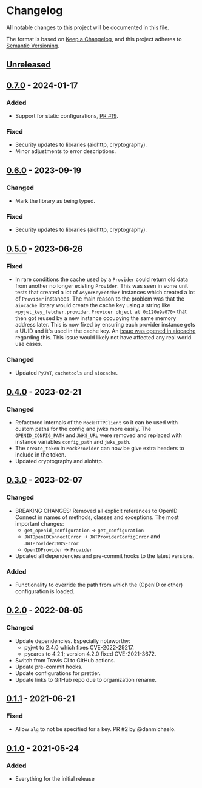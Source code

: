 # Changelog

All notable changes to this project will be documented in this file.

The format is based on [Keep a Changelog](https://keepachangelog.com/en/1.1.0/), and
this project adheres to [Semantic Versioning](https://semver.org/spec/v2.0.0.html).

## [Unreleased]

## [0.7.0] - 2024-01-17

### Added

- Support for static configurations,
  [PR #19](https://github.com/ioxiocom/pyjwt-key-fetcher/pull/19).

### Fixed

- Security updates to libraries (aiohttp, cryptography).
- Minor adjustments to error descriptions.

## [0.6.0] - 2023-09-19

### Changed

- Mark the library as being typed.

### Fixed

- Security updates to libraries (aiohttp, cryptography).

## [0.5.0] - 2023-06-26

### Fixed

- In rare conditions the cache used by a `Provider` could return old data from another
  no longer existing `Provider`. This was seen in some unit tests that created a lot of
  `AsyncKeyFetcher` instances which created a lot of `Provider` instances. The main
  reason to the problem was that the `aiocache` library would create the cache key using
  a string like `<pyjwt_key_fetcher.provider.Provider object at 0x120e9a070>` that then
  got reused by a new instance occupying the same memory address later. This is now
  fixed by ensuring each provider instance gets a UUID and it's used in the cache key.
  An [issue was opened in aiocache](https://github.com/aio-libs/aiocache/issues/734)
  regarding this. This issue would likely not have affected any real world use cases.

### Changed

- Updated `PyJWT`, `cachetools` and `aiocache`.

## [0.4.0] - 2023-02-21

### Changed

- Refactored internals of the `MockHTTPClient` so it can be used with custom paths for
  the config and jwks more easily. The `OPENID_CONFIG_PATH` and `JWKS_URL` were removed
  and replaced with instance variables `config_path` and `jwks_path`.
- The `create_token` in `MockProvider` can now be give extra headers to include in the
  token.
- Updated cryptography and aiohttp.

## [0.3.0] - 2023-02-07

### Changed

- BREAKING CHANGES: Removed all explicit references to OpenID Connect in names of
  methods, classes and exceptions. The most important changes:
  - `get_openid_configuration` -> `get_configuration`
  - `JWTOpenIDConnectError` -> `JWTProviderConfigError` and `JWTProviderJWKSError`
  - `OpenIDProvider` -> `Provider`
- Updated all dependencies and pre-commit hooks to the latest versions.

### Added

- Functionality to override the path from which the (OpenID or other) configuration is
  loaded.

## [0.2.0] - 2022-08-05

### Changed

- Update dependencies. Especially noteworthy:
  - pyjwt to 2.4.0 which fixes CVE-2022-29217.
  - pycares to 4.2.1; version 4.2.0 fixed CVE-2021-3672.
- Switch from Travis CI to GitHub actions.
- Update pre-commit hooks.
- Update configurations for prettier.
- Update links to GitHub repo due to organization rename.

## [0.1.1] - 2021-06-21

### Fixed

- Allow `alg` to not be specified for a key. PR #2 by @danmichaelo.

## [0.1.0] - 2021-05-24

### Added

- Everything for the initial release

[unreleased]: https://github.com/ioxiocom/pyjwt-key-fetcher/compare/0.7.0...HEAD
[0.7.0]: https://github.com/ioxiocom/pyjwt-key-fetcher/compare/0.6.0...0.7.0
[0.6.0]: https://github.com/ioxiocom/pyjwt-key-fetcher/compare/0.5.0...0.6.0
[0.5.0]: https://github.com/ioxiocom/pyjwt-key-fetcher/compare/0.4.0...0.5.0
[0.4.0]: https://github.com/ioxiocom/pyjwt-key-fetcher/compare/0.3.0...0.4.0
[0.3.0]: https://github.com/ioxiocom/pyjwt-key-fetcher/compare/0.2.0...0.3.0
[0.2.0]: https://github.com/ioxiocom/pyjwt-key-fetcher/compare/0.1.1...0.2.0
[0.1.1]: https://github.com/ioxiocom/pyjwt-key-fetcher/compare/0.1.0...0.1.1
[0.1.0]: https://github.com/ioxiocom/pyjwt-key-fetcher/releases/tag/0.1.0

